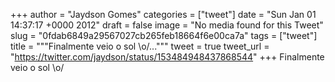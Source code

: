 
+++
author = "Jaydson Gomes"
categories = ["tweet"]
date = "Sun Jan 01 14:37:17 +0000 2012"
draft = false
image = "No media found for this Tweet"
slug = "0fdab6849a29567027cb265feb18664f6e00ca7a"
tags = ["tweet"]
title = """Finalmente veio o sol &#92;o/..."""
tweet = true
tweet_url = "https://twitter.com/jaydson/status/153484948437868544"
+++
Finalmente veio o sol \o/
